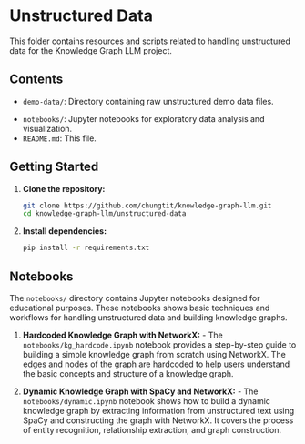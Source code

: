 # Unstructured Data

This folder contains resources and scripts related to handling unstructured data for the Knowledge Graph LLM project.

## Contents

- `demo-data/`: Directory containing raw unstructured demo data files.
<!-- - `scripts/`: Directory containing scripts for processing and analyzing unstructured data. -->
- `notebooks/`: Jupyter notebooks for exploratory data analysis and visualization.
- `README.md`: This file.

## Getting Started

1. **Clone the repository:**
    ```sh
    git clone https://github.com/chungtit/knowledge-graph-llm.git
    cd knowledge-graph-llm/unstructured-data
    ```

2. **Install dependencies:**
    ```sh
    pip install -r requirements.txt
    ```
## Notebooks

The `notebooks/` directory contains Jupyter notebooks designed for educational purposes. These notebooks shows basic techniques and workflows for handling unstructured data and building knowledge graphs.

1. **Hardcoded Knowledge Graph with NetworkX:**
        - The `notebooks/kg_hardcode.ipynb` notebook provides a step-by-step guide to building a simple knowledge graph from scratch using NetworkX. The edges and nodes of the graph are hardcoded to help users understand the basic concepts and structure of a knowledge graph.

2. **Dynamic Knowledge Graph with SpaCy and NetworkX:**
        - The `notebooks/dynamic.ipynb` notebook shows how to build a dynamic knowledge graph by extracting information from unstructured text using SpaCy and constructing the graph with NetworkX. It covers the process of entity recognition, relationship extraction, and graph construction.